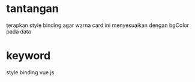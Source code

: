 # tantangan 
terapkan style binding agar warna card ini menyesuaikan dengan bgColor pada data 


# keyword 
style binding vue js